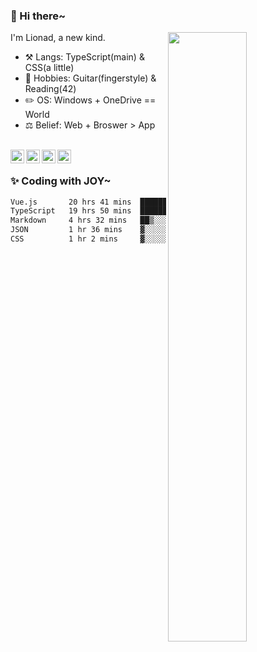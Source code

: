 ### 👋 Hi there~

[<img align="right" width="50%" src="https://github-readme-stats.vercel.app/api?username=Lionad-Morotar&show_icons=true">](https://metrics.lecoq.io/Lionad-Morotar?template=classic)

I'm Lionad, a new kind.

- ⚒️ Langs: TypeScript(main) & CSS(a little)
- 🎨 Hobbies: Guitar(fingerstyle) & Reading(42)
- ✏️ OS: Windows + OneDrive == World
- ⚖️ Belief: Web + Broswer > App

<br />

<a href="https://www.lionad.art">
  <img align="left" alt="lionad-art" width="22px" src="https://cdn.jsdelivr.net/npm/simple-icons@3.1.0/icons/wordpress.svg" />
</a>
<a href="#1806234223">
  <img align="left" alt="1806234223" width="22px" src="https://cdn.jsdelivr.net/npm/simple-icons@3.1.0/icons/tencentqq.svg" />
</a>
<a href="https://www.zhihu.com/people/Lionad">
  <img align="left" alt="132yse" width="22px" src="https://cdn.jsdelivr.net/npm/simple-icons@3.1.0/icons/zhihu.svg" />
</a>
<a href="https://github.com/Lionad-Morotar">
  <img align="left" alt="yisar" width="22px" src="https://cdn.jsdelivr.net/npm/simple-icons@3.1.0/icons/github.svg" />
</a>

<br />

### ✨ Coding with JOY~

<!--START_SECTION:waka-->

```txt
Vue.js       20 hrs 41 mins  ██████████▒░░░░░░░░░░░░░░   41.14 %
TypeScript   19 hrs 50 mins  ██████████░░░░░░░░░░░░░░░   39.47 %
Markdown     4 hrs 32 mins   ██▒░░░░░░░░░░░░░░░░░░░░░░   09.03 %
JSON         1 hr 36 mins    ▓░░░░░░░░░░░░░░░░░░░░░░░░   03.21 %
CSS          1 hr 2 mins     ▓░░░░░░░░░░░░░░░░░░░░░░░░   02.08 %
```

<!--END_SECTION:waka-->
